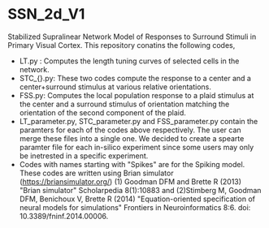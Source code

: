 # SSN_2d_V1
Stabilized Supralinear Network Model of Responses to Surround Stimuli in Primary Visual Cortex. This repository conatins the following codes,
- LT.py : Computes the length tuning curves of selected cells in the network.
- STC_{}.py: These two codes compute the response to a center and a center+surround stimulus at various relative orientations.
- FSS.py: Computes the local population response to a plaid stimulus at the center and a surround stimulus of orientation matching the orientation of the second component of the plaid.
- LT_parameter.py, STC_parameter.py and FSS_parameter.py contain the paramters for each of the codes above respectively. The user can merge these files into a single one. We decided to create
  a spearte paramter file for each in-silico experiment since some users may only be inetrested in a specific experiment.
- Codes with names starting with "Spikes" are for the Spiking model. These codes are written using Brian simulator (https://briansimulator.org/) (1) Goodman DFM and Brette R (2013) "Brian simulator" Scholarpedia 8(1):10883 and 
  (2)Stimberg M, Goodman DFM, Benichoux V, Brette R (2014) "Equation-oriented specification of neural models for simulations" Frontiers in Neuroinformatics 8:6. doi: 10.3389/fninf.2014.00006.
  
